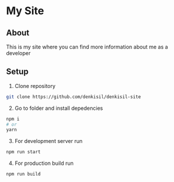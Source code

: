 # My Site

## About

This is my site where you can find more information about me as a developer

## Setup

1. Clone repository

```bash
git clone https://github.com/denkisil/denkisil-site
```

2. Go to folder and install depedencies

```bash
npm i
# or
yarn
```

3. For development server run

```bash
npm run start
```

4. For production build run

```
npm run build
```
